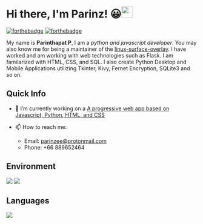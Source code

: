 
# Hi there, I'm Parinz! 😀<img src="https://raw.githubusercontent.com/MartinHeinz/MartinHeinz/master/wave.gif" width="30px">
[![forthebadge](https://forthebadge.com/images/badges/powered-by-electricity.svg)](https://forthebadge.com) [![forthebadge](https://forthebadge.com/images/badges/uses-brains.svg)](https://forthebadge.com)

My name is **Parinthapat P**, I am a *python and javascript developer*. You may also know me for being a maintainer of the [linux-surface-overlay](https://github.com/Parinz/linux-surface-overlay). I have worked and am working with web technologies such as Flask. I am familarized with HTML, CSS, and SQL. I also create Python Desktop and Mobile Applications utilizing Tkinter, Kivy, Fernet Encryption, SQLite3 and so on.

## Quick Info
- 🔭 I’m currently working on a <a href='https://github.com/Parinz?tab=projects'>A progressive web app based on Javascript, Python, HTML, and CSS</a>

- 📫 How to reach me: 
  - Email: parinzee@protonmail.com
  - Phone: +66 889652464
  
## Environment
![](https://img.shields.io/badge/OS-Gentoo-informational?style=flat&logo=Gentoo&logoColor=white&color=2bbc8a)
![](https://img.shields.io/badge/Editor-Neovim-informational?style=flat&logo=Neovim&logoColor=white&color=2bbc8a)


## Languages

![](https://img.shields.io/badge/Code-Python-informational?style=flat&logo=Python&logoColor=white&color=2bbc8a)
